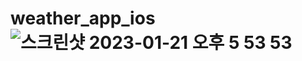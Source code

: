 # weather_app_ios![스크린샷 2023-01-21 오후 5 53 53](https://user-images.githubusercontent.com/117534707/213890221-5d24a0a0-8443-4656-9e90-00098ebd2337.png)

